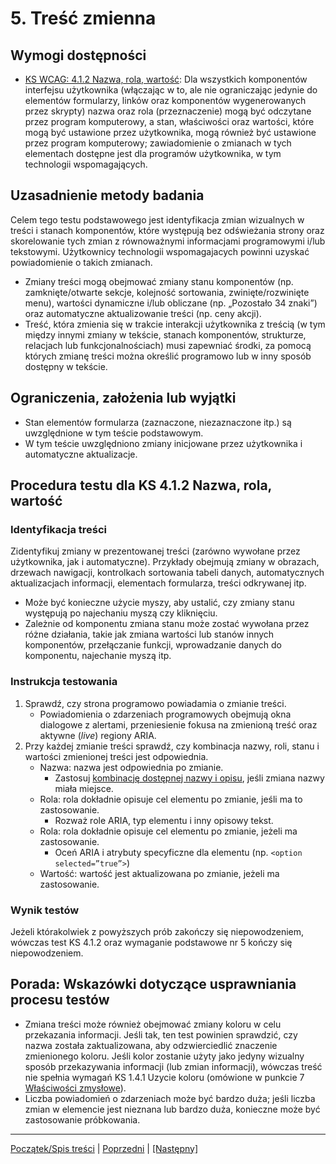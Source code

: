 # 5. Treść zmienna

## Wymogi dostępności
-   [KS WCAG: 4.1.2 Nazwa, rola, wartość](https://www.w3.org/TR/UNDERSTANDING-WCAG20/ensure-compat-rsv.html): Dla wszystkich komponentów interfejsu użytkownika (włączając w to, ale nie ograniczając jedynie do elementów formularzy, linków oraz komponentów wygenerowanych przez skrypty) nazwa oraz rola (przeznaczenie) mogą być odczytane przez program komputerowy, a stan, właściwości oraz wartości, które mogą być ustawione przez użytkownika, mogą również być ustawione przez program komputerowy; zawiadomienie o zmianach w tych elementach dostępne jest dla programów użytkownika, w tym technologii wspomagających.

## Uzasadnienie metody badania
Celem tego testu podstawowego jest identyfikacja zmian wizualnych w treści i stanach komponentów, które występują bez odświeżania strony oraz skorelowanie tych zmian z równoważnymi informacjami programowymi i/lub tekstowymi. Użytkownicy technologii wspomagajacych powinni uzyskać powiadomienie o takich zmianach.
-   Zmiany treści mogą obejmować zmiany stanu komponentów (np. zamknięte/otwarte sekcje, kolejność sortowania, zwinięte/rozwinięte menu), wartości dynamiczne i/lub obliczane (np. „Pozostało 34 znaki”) oraz automatyczne aktualizowanie treści (np. ceny akcji).
-   Treść, która zmienia się w trakcie interakcji użytkownika z treścią (w tym między innymi zmiany w tekście, stanach komponentów, strukturze, relacjach lub funkcjonalnościach) musi zapewniać środki, za pomocą których zmianę treści można określić programowo lub w inny sposób dostępny w tekście.

## Ograniczenia, założenia lub wyjątki
- Stan elementów formularza (zaznaczone, niezaznaczone itp.) są uwzględnione w tym teście podstawowym.
- W tym teście uwzględniono zmiany inicjowane przez użytkownika i automatyczne aktualizacje.


## Procedura testu dla KS 4.1.2 Nazwa, rola, wartość

### Identyfikacja treści
Zidentyfikuj zmiany w prezentowanej treści (zarówno wywołane przez użytkownika, jak i automatyczne). Przykłady obejmują zmiany w obrazach, drzewach nawigacji, kontrolkach sortowania tabeli danych, automatycznych aktualizacjach informacji, elementach formularza, treści odkrywanej itp.
- Może być konieczne użycie myszy, aby ustalić, czy zmiany stanu występują po najechaniu myszą czy kliknięciu.
- Zależnie od komponentu zmiana stanu może zostać wywołana przez różne działania, takie jak zmiana wartości lub stanów innych komponentów, przełączanie funkcji, wprowadzanie danych do komponentu, najechanie myszą itp.

### Instrukcja testowania
1. Sprawdź, czy strona programowo powiadamia o zmianie treści.
   - Powiadomienia o zdarzeniach programowych obejmują okna dialogowe z alertami, przeniesienie fokusa na zmienioną treść oraz aktywne (*live*) regiony ARIA.
1. Przy każdej zmianie treści sprawdź, czy kombinacja nazwy, roli, stanu i wartości zmienionej treści jest odpowiednia.
    - Nazwa: nazwa jest odpowiednia po zmianie. 
        - Zastosuj [kombinację dostępnej nazwy i opisu](https://www.w3.org/TR/html-aam-1.0/#accessible-name-and-description-computation), jeśli zmiana nazwy miała miejsce. 
    - Rola: rola dokładnie opisuje cel elementu po zmianie, jeśli ma to zastosowanie.
        - Rozważ role ARIA, typ elementu i inny opisowy tekst.
    - Rola: rola dokładnie opisuje cel elementu po zmianie, jeżeli ma zastosowanie. 
        - Oceń ARIA i atrybuty specyficzne dla elementu (np. `<option selected=”true”>`)
    - Wartość: wartość jest aktualizowana po zmianie, jeżeli ma zastosowanie.

### Wynik testów
Jeżeli którakolwiek z powyższych prób zakończy się niepowodzeniem, wówczas test KS 4.1.2 oraz wymaganie podstawowe nr 5 kończy się niepowodzeniem.

## Porada: Wskazówki dotyczące usprawniania procesu testów
-   Zmiana treści może również obejmować zmiany koloru w celu przekazania informacji. Jeśli tak, ten test powinien sprawdzić, czy nazwa została zaktualizowana, aby odzwierciedlić znaczenie zmienionego koloru. Jeśli kolor zostanie użyty jako jedyny wizualny sposób przekazywania informacji (lub zmian informacji), wówczas treść nie spełnia wymagań KS 1.4.1 Uzycie koloru (omówione w punkcie 7 [Właściwości zmysłowe](07_WlasciwościZmyslowe.md)).
-   Liczba powiadomień o zdarzeniach może być bardzo duża; jeśli liczba zmian w elemencie jest nieznana lub bardzo duża, konieczne może być zastosowanie próbkowania.

----------------------------------------
[Początek/Spis treści](index.md) | [Poprzedni](04_TrescPowtarzalna.md) | [[Następny]](06_Obrazy.md)
